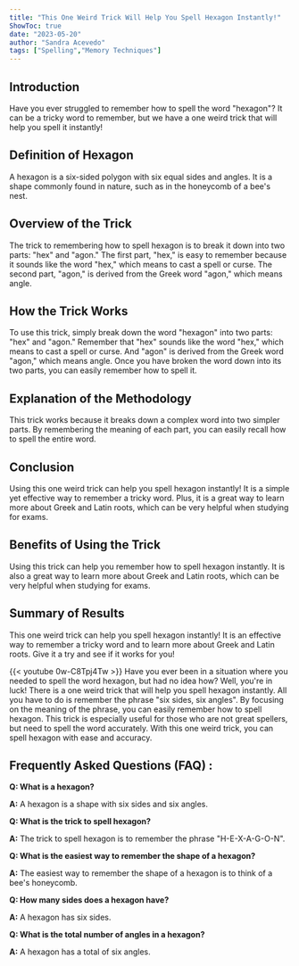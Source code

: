 ```yaml
---
title: "This One Weird Trick Will Help You Spell Hexagon Instantly!"
ShowToc: true 
date: "2023-05-20"
author: "Sandra Acevedo" 
tags: ["Spelling","Memory Techniques"]
---
```

## Introduction 

Have you ever struggled to remember how to spell the word "hexagon"? It can be a tricky word to remember, but we have a one weird trick that will help you spell it instantly! 

## Definition of Hexagon

A hexagon is a six-sided polygon with six equal sides and angles. It is a shape commonly found in nature, such as in the honeycomb of a bee's nest. 

## Overview of the Trick

The trick to remembering how to spell hexagon is to break it down into two parts: "hex" and "agon." The first part, "hex," is easy to remember because it sounds like the word "hex," which means to cast a spell or curse. The second part, "agon," is derived from the Greek word "agon," which means angle. 

## How the Trick Works

To use this trick, simply break down the word "hexagon" into two parts: "hex" and "agon." Remember that "hex" sounds like the word "hex," which means to cast a spell or curse. And "agon" is derived from the Greek word "agon," which means angle. Once you have broken the word down into its two parts, you can easily remember how to spell it. 

## Explanation of the Methodology

This trick works because it breaks down a complex word into two simpler parts. By remembering the meaning of each part, you can easily recall how to spell the entire word. 

## Conclusion 

Using this one weird trick can help you spell hexagon instantly! It is a simple yet effective way to remember a tricky word. Plus, it is a great way to learn more about Greek and Latin roots, which can be very helpful when studying for exams. 

## Benefits of Using the Trick

Using this trick can help you remember how to spell hexagon instantly. It is also a great way to learn more about Greek and Latin roots, which can be very helpful when studying for exams. 

## Summary of Results 

This one weird trick can help you spell hexagon instantly! It is an effective way to remember a tricky word and to learn more about Greek and Latin roots. Give it a try and see if it works for you!

{{< youtube 0w-C8Tpj4Tw >}} 
Have you ever been in a situation where you needed to spell the word hexagon, but had no idea how? Well, you're in luck! There is a one weird trick that will help you spell hexagon instantly. All you have to do is remember the phrase "six sides, six angles". By focusing on the meaning of the phrase, you can easily remember how to spell hexagon. This trick is especially useful for those who are not great spellers, but need to spell the word accurately. With this one weird trick, you can spell hexagon with ease and accuracy.

## Frequently Asked Questions (FAQ) :
**Q: What is a hexagon?**

**A:** A hexagon is a shape with six sides and six angles.

**Q: What is the trick to spell hexagon?**

**A:** The trick to spell hexagon is to remember the phrase "H-E-X-A-G-O-N".

**Q: What is the easiest way to remember the shape of a hexagon?**

**A:** The easiest way to remember the shape of a hexagon is to think of a bee's honeycomb.

**Q: How many sides does a hexagon have?**

**A:** A hexagon has six sides.

**Q: What is the total number of angles in a hexagon?**

**A:** A hexagon has a total of six angles.





